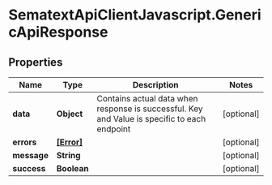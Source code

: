 # SematextApiClientJavascript.GenericApiResponse

## Properties
Name | Type | Description | Notes
------------ | ------------- | ------------- | -------------
**data** | **Object** | Contains actual data when response is successful. Key and Value is specific to each endpoint | [optional] 
**errors** | [**[Error]**](Error.md) |  | [optional] 
**message** | **String** |  | [optional] 
**success** | **Boolean** |  | [optional] 


